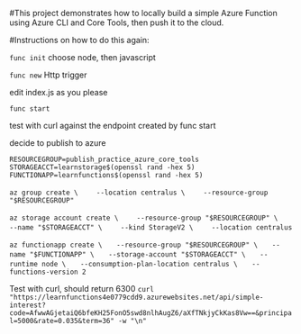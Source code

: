 #This project demonstrates how to locally build a simple Azure Function using Azure CLI and Core Tools, then push it to the cloud.

#Instructions on how to do this again:

`func init` choose node, then javascript

`func new` Http trigger

edit index.js as you please

`func start`

test with curl against the endpoint created by func start

decide to publish to azure

`RESOURCEGROUP=publish_practice_azure_core_tools`
`STORAGEACCT=learnstorage$(openssl rand -hex 5)`
`FUNCTIONAPP=learnfunctions$(openssl rand -hex 5)`

`az group create \`
`    --location centralus \`
`    --resource-group "$RESOURCEGROUP"`

`az storage account create \`
`    --resource-group "$RESOURCEGROUP" \`
`    --name "$STORAGEACCT" \`
`    --kind StorageV2 \`
`    --location centralus`

`az functionapp create \`
`   --resource-group "$RESOURCEGROUP" \`
`   --name "$FUNCTIONAPP" \`
`   --storage-account "$STORAGEACCT" \`
`   --runtime node \`
`   --consumption-plan-location centralus \`
`   --functions-version 2`

Test with curl, should return 6300
`curl "https://learnfunctions4e0779cdd9.azurewebsites.net/api/simple-interest?code=AfwwAGjetaiQ6bfeKH25FonO5swd8nlhAugZ6/aXfTNkjyCkKas8Vw==&principal=5000&rate=0.035&term=36" -w "\n"`
